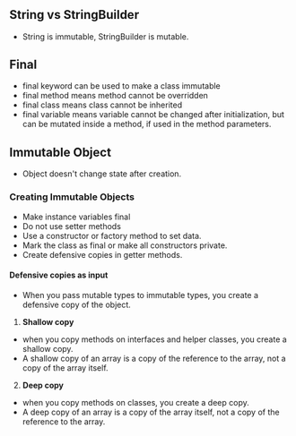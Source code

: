 # 
## String vs StringBuilder
- String is immutable, StringBuilder is mutable. 
## Final
- final keyword can be used to make a class immutable
- final method means method cannot be overridden
- final class means class cannot be inherited
- final variable means variable cannot be changed after initialization, but can be mutated inside a method, if used in the method parameters.

## Immutable Object
- Object doesn't change state after creation.
### Creating Immutable Objects
- Make instance variables final
- Do  not use setter methods
- Use a constructor or factory method to set data.
- Mark the class as final or make all constructors private.
- Create defensive copies in getter methods.

#### Defensive copies as input
- When you pass mutable types to immutable types, you create a defensive copy of the object.
1. **Shallow copy**
- when you copy methods on interfaces and helper classes, you create a shallow copy.
- A shallow copy of an array is a copy of the reference to the array, not a copy of the array itself.
2. **Deep copy**
- when you copy methods on classes, you create a deep copy.
- A deep copy of an array is a copy of the array itself, not a copy of the reference to the array.


